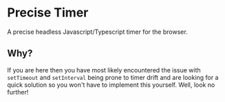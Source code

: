 # Precise Timer

A precise headless Javascript/Typescript timer for the browser.

## Why?

If you are here then you have most likely encountered the issue with `setTimeout` and `setInterval` being prone to timer drift and are looking for a quick solution so you won't have to implement this yourself. Well, look no further!

> 
